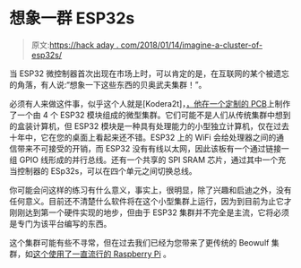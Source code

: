 # 想象一群 ESP32s

> 原文:[https://hack aday . com/2018/01/14/imagine-a-cluster-of-esp32s/](https://hackaday.com/2018/01/14/imagine-a-cluster-of-esp32s/)

当 ESP32 微控制器首次出现在市场上时，可以肯定的是，在互联网的某个被遗忘的角落，有人说:“想象一下这些东西的贝奥武夫集群！”。

必须有人来做这件事，似乎这个人就是[Kodera2t]，[，他在一个定制的 PCB](https://hackaday.io/project/28918-esp32-cluster-system)上制作了一个由 4 个 ESP32 模块组成的微型集群。它们可能不是人们从传统集群中想到的盒装计算机，但 ESP32 模块是一种具有处理能力的小型独立计算机，仅在过去十年中，它在您的桌面上看起来还不错。ESP32 上的 WiFi 会给处理器之间的通信带来不可接受的开销，而 ESP32 没有有线以太网，因此该板有一个通过链接一组 GPIO 线形成的并行总线。还有一个共享的 SPI SRAM 芯片，通过其中一个充当控制器的 ESp32s，可以在四个单元之间切换总线。

你可能会问这样的练习有什么意义，事实上，很明显，除了兴趣和启迪之外，没有任何意义。目前还不清楚什么软件将在这个小型集群上运行，因为到目前为止它才刚刚达到第一个硬件实现的地步，但由于 ESP32 集群并不完全是主流，它将必须是专门为该平台编写的东西。

这个集群可能有些不寻常，但在过去我们已经为您带来了更传统的 Beowulf 集群，如[这个使用了一直流行的 Raspberry Pi](https://hackaday.com/2013/05/21/33-node-beowulf-cluster-built-with-raspberry-pi/) 。